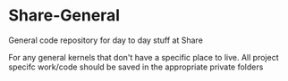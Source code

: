 # Share-General
General code repository for day to day stuff at Share

For any general kernels that don't have a specific place to live. All project specifc work/code should be saved in the appropriate private folders
